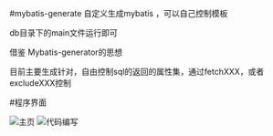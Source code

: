 #mybatis-generate
自定义生成mybatis ，可以自己控制模板

db目录下的main文件运行即可

借鉴 Mybatis-generator的思想

目前主要生成针对，自由控制sql的返回的属性集，通过fetchXXX，或者excludeXXX控制


#程序界面

![主页](https://gitee.com/uploads/images/2017/1110/130118_532538fc_549070.png "主页.png")
![代码编写](https://gitee.com/uploads/images/2017/1110/130518_9ce5eb50_549070.png "代码编写.png")
